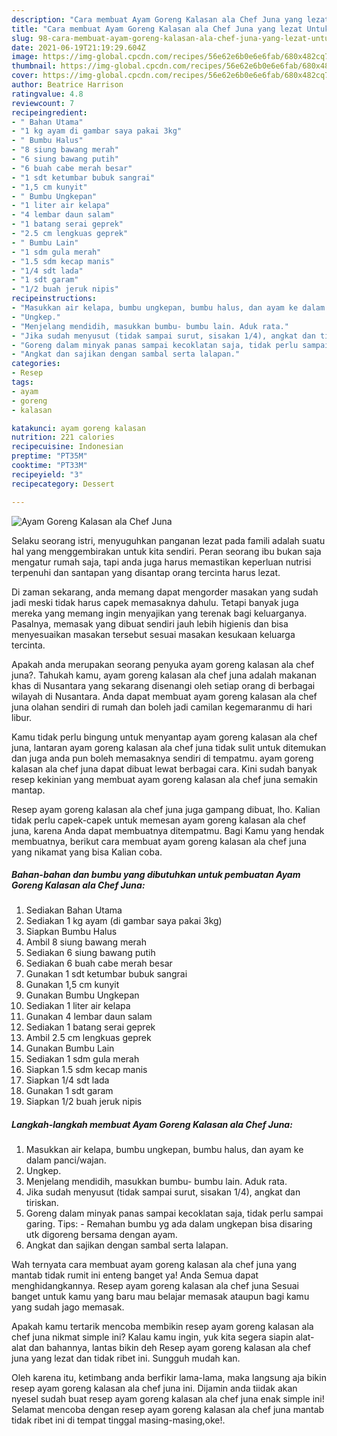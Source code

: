 ```yaml
---
description: "Cara membuat Ayam Goreng Kalasan ala Chef Juna yang lezat Untuk Jualan"
title: "Cara membuat Ayam Goreng Kalasan ala Chef Juna yang lezat Untuk Jualan"
slug: 98-cara-membuat-ayam-goreng-kalasan-ala-chef-juna-yang-lezat-untuk-jualan
date: 2021-06-19T21:19:29.604Z
image: https://img-global.cpcdn.com/recipes/56e62e6b0e6e6fab/680x482cq70/ayam-goreng-kalasan-ala-chef-juna-foto-resep-utama.jpg
thumbnail: https://img-global.cpcdn.com/recipes/56e62e6b0e6e6fab/680x482cq70/ayam-goreng-kalasan-ala-chef-juna-foto-resep-utama.jpg
cover: https://img-global.cpcdn.com/recipes/56e62e6b0e6e6fab/680x482cq70/ayam-goreng-kalasan-ala-chef-juna-foto-resep-utama.jpg
author: Beatrice Harrison
ratingvalue: 4.8
reviewcount: 7
recipeingredient:
- " Bahan Utama"
- "1 kg ayam di gambar saya pakai 3kg"
- " Bumbu Halus"
- "8 siung bawang merah"
- "6 siung bawang putih"
- "6 buah cabe merah besar"
- "1 sdt ketumbar bubuk sangrai"
- "1,5 cm kunyit"
- " Bumbu Ungkepan"
- "1 liter air kelapa"
- "4 lembar daun salam"
- "1 batang serai geprek"
- "2.5 cm lengkuas geprek"
- " Bumbu Lain"
- "1 sdm gula merah"
- "1.5 sdm kecap manis"
- "1/4 sdt lada"
- "1 sdt garam"
- "1/2 buah jeruk nipis"
recipeinstructions:
- "Masukkan air kelapa, bumbu ungkepan, bumbu halus, dan ayam ke dalam panci/wajan."
- "Ungkep."
- "Menjelang mendidih, masukkan bumbu- bumbu lain. Aduk rata."
- "Jika sudah menyusut (tidak sampai surut, sisakan 1/4), angkat dan tiriskan."
- "Goreng dalam minyak panas sampai kecoklatan saja, tidak perlu sampai garing. Tips: Remahan bumbu yg ada dalam ungkepan bisa disaring utk digoreng bersama dengan ayam."
- "Angkat dan sajikan dengan sambal serta lalapan."
categories:
- Resep
tags:
- ayam
- goreng
- kalasan

katakunci: ayam goreng kalasan 
nutrition: 221 calories
recipecuisine: Indonesian
preptime: "PT35M"
cooktime: "PT33M"
recipeyield: "3"
recipecategory: Dessert

---
```



![Ayam Goreng Kalasan ala Chef Juna](https://img-global.cpcdn.com/recipes/56e62e6b0e6e6fab/680x482cq70/ayam-goreng-kalasan-ala-chef-juna-foto-resep-utama.jpg)

Selaku seorang istri, menyuguhkan panganan lezat pada famili adalah suatu hal yang menggembirakan untuk kita sendiri. Peran seorang ibu bukan saja mengatur rumah saja, tapi anda juga harus memastikan keperluan nutrisi terpenuhi dan santapan yang disantap orang tercinta harus lezat.

Di zaman  sekarang, anda memang dapat mengorder masakan yang sudah jadi meski tidak harus capek memasaknya dahulu. Tetapi banyak juga mereka yang memang ingin menyajikan yang terenak bagi keluarganya. Pasalnya, memasak yang dibuat sendiri jauh lebih higienis dan bisa menyesuaikan masakan tersebut sesuai masakan kesukaan keluarga tercinta. 



Apakah anda merupakan seorang penyuka ayam goreng kalasan ala chef juna?. Tahukah kamu, ayam goreng kalasan ala chef juna adalah makanan khas di Nusantara yang sekarang disenangi oleh setiap orang di berbagai wilayah di Nusantara. Anda dapat membuat ayam goreng kalasan ala chef juna olahan sendiri di rumah dan boleh jadi camilan kegemaranmu di hari libur.

Kamu tidak perlu bingung untuk menyantap ayam goreng kalasan ala chef juna, lantaran ayam goreng kalasan ala chef juna tidak sulit untuk ditemukan dan juga anda pun boleh memasaknya sendiri di tempatmu. ayam goreng kalasan ala chef juna dapat dibuat lewat berbagai cara. Kini sudah banyak resep kekinian yang membuat ayam goreng kalasan ala chef juna semakin mantap.

Resep ayam goreng kalasan ala chef juna juga gampang dibuat, lho. Kalian tidak perlu capek-capek untuk memesan ayam goreng kalasan ala chef juna, karena Anda dapat membuatnya ditempatmu. Bagi Kamu yang hendak membuatnya, berikut cara membuat ayam goreng kalasan ala chef juna yang nikamat yang bisa Kalian coba.

<!--inarticleads1-->

##### Bahan-bahan dan bumbu yang dibutuhkan untuk pembuatan Ayam Goreng Kalasan ala Chef Juna:

1. Sediakan  Bahan Utama
1. Sediakan 1 kg ayam (di gambar saya pakai 3kg)
1. Siapkan  Bumbu Halus
1. Ambil 8 siung bawang merah
1. Sediakan 6 siung bawang putih
1. Sediakan 6 buah cabe merah besar
1. Gunakan 1 sdt ketumbar bubuk sangrai
1. Gunakan 1,5 cm kunyit
1. Gunakan  Bumbu Ungkepan
1. Sediakan 1 liter air kelapa
1. Gunakan 4 lembar daun salam
1. Sediakan 1 batang serai geprek
1. Ambil 2.5 cm lengkuas geprek
1. Gunakan  Bumbu Lain
1. Sediakan 1 sdm gula merah
1. Siapkan 1.5 sdm kecap manis
1. Siapkan 1/4 sdt lada
1. Gunakan 1 sdt garam
1. Siapkan 1/2 buah jeruk nipis




<!--inarticleads2-->

##### Langkah-langkah membuat Ayam Goreng Kalasan ala Chef Juna:

1. Masukkan air kelapa, bumbu ungkepan, bumbu halus, dan ayam ke dalam panci/wajan.
1. Ungkep.
1. Menjelang mendidih, masukkan bumbu- bumbu lain. Aduk rata.
1. Jika sudah menyusut (tidak sampai surut, sisakan 1/4), angkat dan tiriskan.
1. Goreng dalam minyak panas sampai kecoklatan saja, tidak perlu sampai garing. Tips: - Remahan bumbu yg ada dalam ungkepan bisa disaring utk digoreng bersama dengan ayam.
1. Angkat dan sajikan dengan sambal serta lalapan.




Wah ternyata cara membuat ayam goreng kalasan ala chef juna yang mantab tidak rumit ini enteng banget ya! Anda Semua dapat menghidangkannya. Resep ayam goreng kalasan ala chef juna Sesuai banget untuk kamu yang baru mau belajar memasak ataupun bagi kamu yang sudah jago memasak.

Apakah kamu tertarik mencoba membikin resep ayam goreng kalasan ala chef juna nikmat simple ini? Kalau kamu ingin, yuk kita segera siapin alat-alat dan bahannya, lantas bikin deh Resep ayam goreng kalasan ala chef juna yang lezat dan tidak ribet ini. Sungguh mudah kan. 

Oleh karena itu, ketimbang anda berfikir lama-lama, maka langsung aja bikin resep ayam goreng kalasan ala chef juna ini. Dijamin anda tiidak akan nyesel sudah buat resep ayam goreng kalasan ala chef juna enak simple ini! Selamat mencoba dengan resep ayam goreng kalasan ala chef juna mantab tidak ribet ini di tempat tinggal masing-masing,oke!.

